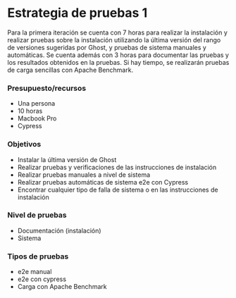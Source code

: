 # Estrategia de pruebas 1

Para la primera iteración se cuenta con 7 horas para realizar la instalación y
realizar pruebas sobre la instalación utilizando la última versión del rango de
versiones sugeridas por Ghost, y pruebas de sistema manuales y automáticas. Se
cuenta además con 3 horas para documentar las pruebas y los resultados obtenidos
en la pruebas. Si hay tiempo, se realizarán pruebas de carga sencillas con Apache
Benchmark.

### Presupuesto/recursos
- Una persona
- 10 horas
- Macbook Pro
- Cypress

### Objetivos
- Instalar la última versión de Ghost
- Realizar pruebas y verificaciones de las instrucciones de instalación
- Realizar pruebas manuales a nivel de sistema
- Realizar pruebas automáticas de sistema e2e con Cypress
- Encontrar cualquier tipo de falla de sistema o en las instrucciones de
instalación

### Nivel de pruebas
- Documentación (instalación)
- Sistema

### Tipos de pruebas
- e2e manual
- e2e con cypress
- Carga con Apache Benchmark

